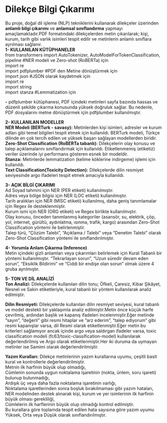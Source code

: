 # Dilekçe Bilgi Çıkarımı
Bu proje, doğal dil işleme (NLP) tekniklerini kullanarak dilekçeler üzerinden **anlamlı bilgi çıkarımı** ve **anlamsal sınıflandırma** yapmayı amaçlamaktadır.PDF formatındaki dilekçelerden metin çıkarılarak; kişi, kurum, tarih gibi varlık isimleri tespit edilir ve metinlerin anlamlı sınıflara ayrılması sağlanır.  
**1- KULLANILAN KÜTÜPHANELER**  
from transformers import AutoTokenizer, AutoModelForTokenClassification, pipeline #NER modeli  ve Zero-shot (RoBERTa) için  
import re  
import pdfplumber #PDF den Metine dönüştürmek için  
import json #JSON olarak kaydetmek için  
import re  
import string  
import stanza #Lemmatization için 

**-** pdfplumber kütüphanesi, PDF içindeki metinleri sayfa bazında hassas ve düzenli şekilde çıkarma konusunda yüksek doğruluk sağlar. Bu nedenle, PDF dosyalarını metne dönüştürmek için pdfplumber kullanılmıştır.

**2- KULLANILAN MODELLER**  
**NER Modeli (BERTurk - savasy):** Metinlerden kişi isimleri, adresler ve kurum adları gibi temel bilgileri tespit etmek için kullanıldı. BERTurk modeli, Türkçe dilinde en çok tercih edilen ve yüksek başarı sağlayan modellerden biridir.  
**Zero-Shot Classification (RoBERTa tabanlı):** Dilekçelerin olay konusu ve talep açıklamalarını sınıflandırmak için kullanıldı. Etiketlenmemiş (etiketiz) veriler üzerinde iyi performans gösteren esnek bir modeldir.  
**Stanza:** Metinlerde lemmatization (kelime köklerine indirgeme) işlemi için kullanıldı.  
**Text Classification(Toxicity Detection):** Dilekçelerde dilin resmiyet seviyesinde argo ifadeleri tespit etmek amacıyla kullanıldı.  

  **3- AÇIK BİLGİ ÇIKARIMI**    
Ad Soyad tahmini için NER (PER etiketi) kullanılmıştır.  
Adres veya bölge bilgisi için NER (LOC etiketi) kullanılmıştır.  
Tarih aralıkları için NER (MISC etiketi) kullanılmış, daha geniş tanımlamalar için Regex ile desteklenmiştir.  
Kurum ismi için NER (ORG etiketi) ve Regex birlikte kullanılmıştır.  
Olay konusu, önceden tanımlanmış kategoriler (asansör, su, elektrik, çöp, yol, internet, gürültü, aydınlatma, ısınma, trafik, kargo) arasından Zero-Shot Classification yöntemi ile belirlenmiştir.  
Talep türü, “Çözüm Talebi”, “Açıklama / Talebi” veya “Denetim Talebi” olarak Zero-Shot Classification yöntemi ile sınıflandırılmıştır.    
 
  **4-  Yorumla Anlam Çıkarma (Inference)**  
 Metin içindeki gizli anlamları veya çıkarımları belirlemek için Kural Tabanlı bir yöntemi kullanılmıştır. “Tekrarlayan sorun”, “Uzun süredir devam eden sorun”, “Eksiklik Bildirimi” ve “Ciddi bir endişe olan sorun” olmak üzere 4 gruba ayrılmıştır.  

  **5- TON VE DİL ANALİZİ**  
  **Ton Analizi:** Dilekçelerde kullanılan dilin tonu; Öfkeli, Çaresiz, Kibar Şikâyet, Nesnel ve Sakin etiketleriyle, kural tabanlı bir yöntem kullanılarak analiz edilmiştir.  
    
  **Dilin Resmiyeti:** Dilekçelerde kullanılan dilin resmiyet seviyesi, kural tabanlı ve model destekli bir yaklaşımla analiz edilmiştir.Metin önce küçük harfe çevrilmiş, ardından başlık ve kapanış ifadeleri incelenmiştir.Eğer metinde “sayın”, “değerli” gibi resmi hitaplar ve “arz ederim”, “talep ediyorum” gibi resmi kapanışlar varsa, dil Resmi olarak etiketlenmiştir.Eğer metin bu kriterleri sağlamıyor ancak içinde argo veya saldırgan ifadeler varsa, toxic classification modeli (fc63/toxic-classification-model) kullanılarak değerlendirilmiş ve Argo olarak etiketlenmiştir.Her iki duruma da uymayan metinler ise Samimi olarak değerlendirilmiştir.  
    
**Yazım Kuralları:** Dilekçe metinlerinin yazım kurallarına uyumu, çeşitli basit kural ve kontrollerle değerlendirilmiştir.  
  Metnin ilk harfinin büyük olup olmadığı,  
  Cümlenin sonunda uygun noktalama işaretinin (nokta, ünlem, soru işareti) bulunup bulunmadığı,  
  Ardışık üç veya daha fazla noktalama işaretinin varlığı,  
  Noktalama işaretlerinden sonra boşluk bırakılmaması gibi yazım hataları,  
  NER modelinden destek alınarak kişi, kurum ve yer isimlerinin ilk harfinin büyük olması gerekliliği,   
  Cümlelerin ilk harflerinin büyük olup olmadığı kontrol edilmiştir.  
Bu kurallara göre toplamda tespit edilen hata sayısına göre yazım uyumu Yüksek, Orta veya Düşük olarak sınıflandırılmıştır.  

